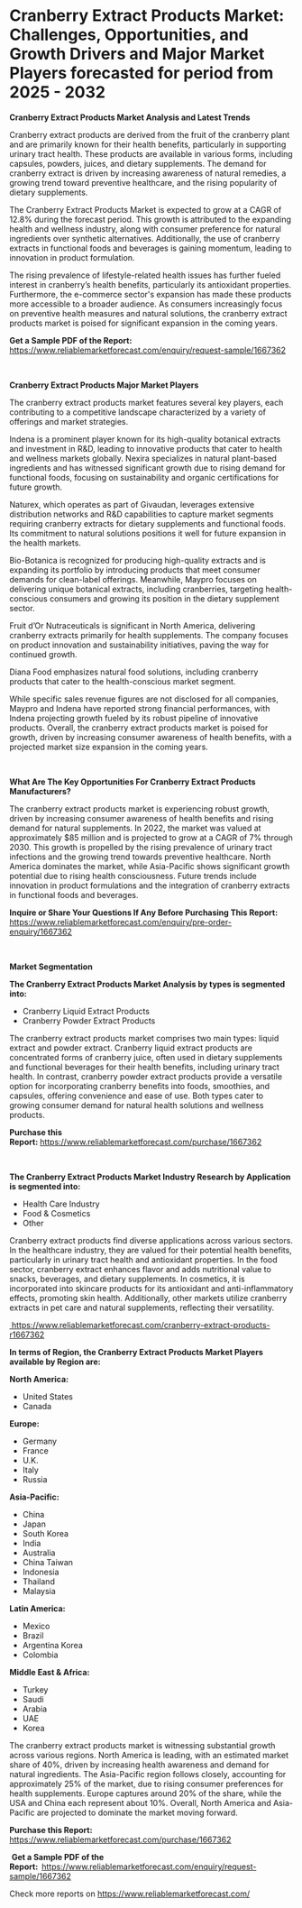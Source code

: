<p><h1>Cranberry Extract Products Market: Challenges, Opportunities, and Growth Drivers and Major Market Players forecasted for period from 2025 - 2032</h1></p><p><strong>Cranberry Extract Products Market Analysis and Latest Trends</strong></p>
<p><p>Cranberry extract products are derived from the fruit of the cranberry plant and are primarily known for their health benefits, particularly in supporting urinary tract health. These products are available in various forms, including capsules, powders, juices, and dietary supplements. The demand for cranberry extract is driven by increasing awareness of natural remedies, a growing trend toward preventive healthcare, and the rising popularity of dietary supplements. </p><p>The Cranberry Extract Products Market is expected to grow at a CAGR of 12.8% during the forecast period. This growth is attributed to the expanding health and wellness industry, along with consumer preference for natural ingredients over synthetic alternatives. Additionally, the use of cranberry extracts in functional foods and beverages is gaining momentum, leading to innovation in product formulation. </p><p>The rising prevalence of lifestyle-related health issues has further fueled interest in cranberry’s health benefits, particularly its antioxidant properties. Furthermore, the e-commerce sector's expansion has made these products more accessible to a broader audience. As consumers increasingly focus on preventive health measures and natural solutions, the cranberry extract products market is poised for significant expansion in the coming years.</p></p>
<p><strong>Get a Sample PDF of the Report:&nbsp;</strong> <a href="https://www.reliablemarketforecast.com/enquiry/request-sample/1667362?utm_campaign=3225&utm_medium=2&utm_source=Github&utm_content=ia&utm_term=02042025&utm_id=cranberry-extract-products">https://www.reliablemarketforecast.com/enquiry/request-sample/1667362</a></p>
<p>&nbsp;</p>
<p><strong>Cranberry Extract Products Major Market Players</strong></p>
<p><p>The cranberry extract products market features several key players, each contributing to a competitive landscape characterized by a variety of offerings and market strategies.</p><p>Indena is a prominent player known for its high-quality botanical extracts and investment in R&D, leading to innovative products that cater to health and wellness markets globally. Nexira specializes in natural plant-based ingredients and has witnessed significant growth due to rising demand for functional foods, focusing on sustainability and organic certifications for future growth.</p><p>Naturex, which operates as part of Givaudan, leverages extensive distribution networks and R&D capabilities to capture market segments requiring cranberry extracts for dietary supplements and functional foods. Its commitment to natural solutions positions it well for future expansion in the health markets.</p><p>Bio-Botanica is recognized for producing high-quality extracts and is expanding its portfolio by introducing products that meet consumer demands for clean-label offerings. Meanwhile, Maypro focuses on delivering unique botanical extracts, including cranberries, targeting health-conscious consumers and growing its position in the dietary supplement sector.</p><p>Fruit d’Or Nutraceuticals is significant in North America, delivering cranberry extracts primarily for health supplements. The company focuses on product innovation and sustainability initiatives, paving the way for continued growth.</p><p>Diana Food emphasizes natural food solutions, including cranberry products that cater to the health-conscious market segment. </p><p>While specific sales revenue figures are not disclosed for all companies, Maypro and Indena have reported strong financial performances, with Indena projecting growth fueled by its robust pipeline of innovative products. Overall, the cranberry extract products market is poised for growth, driven by increasing consumer awareness of health benefits, with a projected market size expansion in the coming years.</p></p>
<p>&nbsp;</p>
<p><strong>What Are The Key Opportunities For Cranberry Extract Products Manufacturers?</strong></p>
<p><p>The cranberry extract products market is experiencing robust growth, driven by increasing consumer awareness of health benefits and rising demand for natural supplements. In 2022, the market was valued at approximately $85 million and is projected to grow at a CAGR of 7% through 2030. This growth is propelled by the rising prevalence of urinary tract infections and the growing trend towards preventive healthcare. North America dominates the market, while Asia-Pacific shows significant growth potential due to rising health consciousness. Future trends include innovation in product formulations and the integration of cranberry extracts in functional foods and beverages.</p></p>
<p><strong>Inquire or Share Your Questions If Any Before Purchasing This Report:</strong> <a href="https://www.reliablemarketforecast.com/enquiry/pre-order-enquiry/1667362?utm_campaign=3225&utm_medium=2&utm_source=Github&utm_content=ia&utm_term=02042025&utm_id=cranberry-extract-products">https://www.reliablemarketforecast.com/enquiry/pre-order-enquiry/1667362</a></p>
<p>&nbsp;</p>
<p><strong>Market Segmentation</strong></p>
<p><strong>The Cranberry Extract Products Market Analysis by types is segmented into:</strong></p>
<p><ul><li>Cranberry Liquid Extract Products</li><li>Cranberry Powder Extract Products</li></ul></p>
<p><p>The cranberry extract products market comprises two main types: liquid extract and powder extract. Cranberry liquid extract products are concentrated forms of cranberry juice, often used in dietary supplements and functional beverages for their health benefits, including urinary tract health. In contrast, cranberry powder extract products provide a versatile option for incorporating cranberry benefits into foods, smoothies, and capsules, offering convenience and ease of use. Both types cater to growing consumer demand for natural health solutions and wellness products.</p></p>
<p><strong>Purchase this Report:&nbsp;</strong><a href="https://www.reliablemarketforecast.com/purchase/1667362?utm_campaign=3225&utm_medium=2&utm_source=Github&utm_content=ia&utm_term=02042025&utm_id=cranberry-extract-products">https://www.reliablemarketforecast.com/purchase/1667362</a></p>
<p>&nbsp;</p>
<p><strong>The Cranberry Extract Products Market Industry Research by Application is segmented into:</strong></p>
<p><ul><li>Health Care Industry</li><li>Food & Cosmetics</li><li>Other</li></ul></p>
<p><p>Cranberry extract products find diverse applications across various sectors. In the healthcare industry, they are valued for their potential health benefits, particularly in urinary tract health and antioxidant properties. In the food sector, cranberry extract enhances flavor and adds nutritional value to snacks, beverages, and dietary supplements. In cosmetics, it is incorporated into skincare products for its antioxidant and anti-inflammatory effects, promoting skin health. Additionally, other markets utilize cranberry extracts in pet care and natural supplements, reflecting their versatility.</p></p>
<p><a href="https://www.reliablemarketforecast.com/cranberry-extract-products-r1667362?utm_campaign=3225&utm_medium=2&utm_source=Github&utm_content=ia&utm_term=02042025&utm_id=cranberry-extract-products">&nbsp;https://www.reliablemarketforecast.com/cranberry-extract-products-r1667362</a></p>
<p><strong>In terms of Region, the Cranberry Extract Products Market Players available by Region are:</strong></p>
<p>
    <p> <strong> North America: </strong>
        <ul>
            <li>United States</li>
            <li>Canada</li>
        </ul>
        </p> 
    <p> <strong> Europe: </strong>
        <ul>
            <li>Germany</li>
            <li>France</li>
            <li>U.K.</li>
            <li>Italy</li>
            <li>Russia</li>
        </ul>
        </p> 
    <p> <strong> Asia-Pacific: </strong>
        <ul>
            <li>China</li>
            <li>Japan</li>
            <li>South Korea</li>
            <li>India</li>
            <li>Australia</li>
            <li>China Taiwan</li>
            <li>Indonesia</li>
            <li>Thailand</li>
            <li>Malaysia</li>
        </ul>
        </p> 
    <p> <strong> Latin America: </strong>
        <ul>
            <li>Mexico</li>
            <li>Brazil</li>
            <li>Argentina Korea</li>
            <li>Colombia</li>
        </ul>
        </p> 
    <p> <strong> Middle East & Africa: </strong>
        <ul>
            <li>Turkey</li>
            <li>Saudi</li>
            <li>Arabia</li>
            <li>UAE</li>
            <li>Korea</li>
        </ul>
    </p>
    </p>
<p><p>The cranberry extract products market is witnessing substantial growth across various regions. North America is leading, with an estimated market share of 40%, driven by increasing health awareness and demand for natural ingredients. The Asia-Pacific region follows closely, accounting for approximately 25% of the market, due to rising consumer preferences for health supplements. Europe captures around 20% of the share, while the USA and China each represent about 10%. Overall, North America and Asia-Pacific are projected to dominate the market moving forward.</p></p>
<p><strong>Purchase this Report: </strong><a href="https://www.reliablemarketforecast.com/purchase/1667362?utm_campaign=3225&utm_medium=2&utm_source=Github&utm_content=ia&utm_term=02042025&utm_id=cranberry-extract-products">https://www.reliablemarketforecast.com/purchase/1667362</a></p>
<p>&nbsp;<strong>Get a Sample PDF of the Report:&nbsp;&nbsp;</strong><a href="https://www.reliablemarketforecast.com/enquiry/request-sample/1667362?utm_campaign=3225&utm_medium=2&utm_source=Github&utm_content=ia&utm_term=02042025&utm_id=cranberry-extract-products">https://www.reliablemarketforecast.com/enquiry/request-sample/1667362</a></p>
<p><strong></strong></p>
<p>Check more reports on <a href="https://www.reliablemarketforecast.com/?utm_campaign=3225&utm_medium=2&utm_source=Github&utm_content=ia&utm_term=02042025&utm_id=cranberry-extract-products">https://www.reliablemarketforecast.com/</a></p>